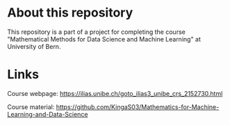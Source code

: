 # About this repository

This repository is a part of a project for completing the course "Mathematical Methods for Data Science and Machine Learning" at University of Bern. 

# Links

Course webpage: https://ilias.unibe.ch/goto_ilias3_unibe_crs_2152730.html 

Course material: https://github.com/KingaS03/Mathematics-for-Machine-Learning-and-Data-Science



